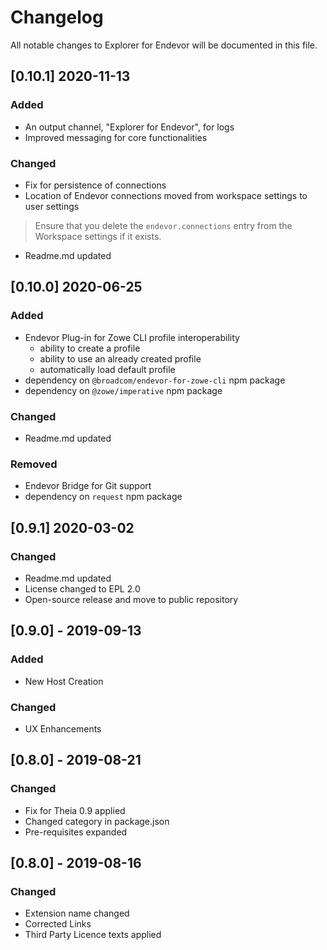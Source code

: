 # Changelog
All notable changes to Explorer for Endevor will be documented in this file.

## [0.10.1] 2020-11-13

### Added
- An output channel, "Explorer for Endevor", for logs
- Improved messaging for core functionalities

### Changed
- Fix for persistence of connections
- Location of Endevor connections moved from workspace settings to user settings
>Ensure that you delete the `endevor.connections` entry from the Workspace settings if it exists.
- Readme.md updated

## [0.10.0] 2020-06-25
### Added
- Endevor Plug-in for Zowe CLI profile interoperability
    - ability to create a profile
    - ability to use an already created profile
    - automatically load default profile
- dependency on `@broadcom/endevor-for-zowe-cli` npm package
- dependency on `@zowe/imperative` npm package

### Changed
- Readme.md updated

### Removed
- Endevor Bridge for Git support
- dependency on `request` npm package


## [0.9.1] 2020-03-02
### Changed
- Readme.md updated
- License changed to EPL 2.0
- Open-source release and move to public repository

## [0.9.0] - 2019-09-13
### Added
- New Host Creation

### Changed
- UX Enhancements

## [0.8.0] - 2019-08-21

### Changed
- Fix for Theia 0.9 applied
- Changed category in package.json
- Pre-requisites expanded

## [0.8.0] - 2019-08-16

### Changed
- Extension name changed
- Corrected Links
- Third Party Licence texts applied
